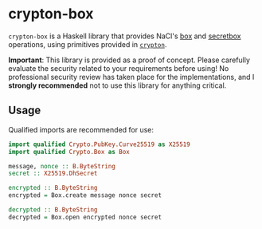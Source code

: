 # crypton-box

`crypton-box` is a Haskell library that provides NaCl's [box](https://nacl.cr.yp.to/box.html) and [secretbox](https://nacl.cr.yp.to/secretbox.html) operations, using primitives provided in [`crypton`](https://hackage.haskell.org/package/crypton).

**Important**: This library is provided as a proof of concept. Please carefully evaluate the security related to your requirements before using! No professional security review has taken place for the implementations, and I **strongly recommended** not to use this library for anything critical.

## Usage

Qualified imports are recommended for use:

```hs
import qualified Crypto.PubKey.Curve25519 as X25519
import qualified Crypto.Box as Box

message, nonce :: B.ByteString
secret :: X25519.DhSecret

encrypted :: B.ByteString
encrypted = Box.create message nonce secret

decrypted :: B.ByteString
decrypted = Box.open encrypted nonce secret
```
